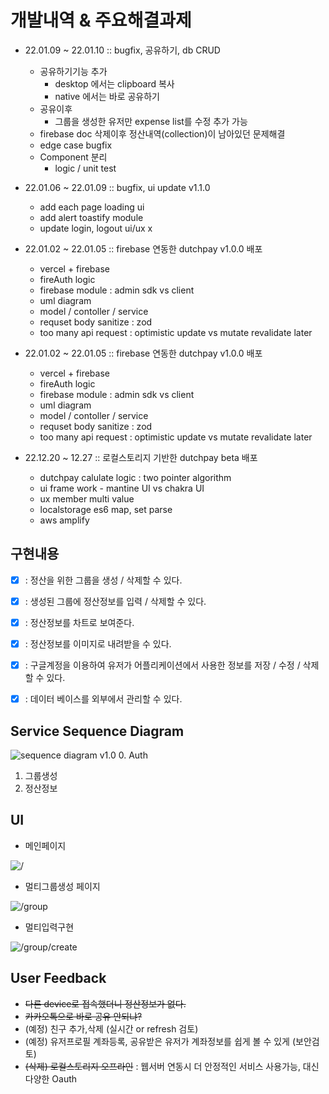 # 개발내역 & 주요해결과제
- 22.01.09 ~ 22.01.10 :: bugfix, 공유하기, db CRUD
  - 공유하기기능 추가
    - desktop 에서는 clipboard 복사
    - native 에서는 바로 공유하기
  - 공유이후
    - 그룹을 생성한 유저만 expense list를 수정 추가 가능
  - firebase doc 삭제이후 정산내역(collection)이 남아있던 문제해결
  - edge case bugfix
  - Component 분리
    - logic / unit test

- 22.01.06 ~ 22.01.09 :: bugfix, ui update v1.1.0
  - add each page loading ui 
  - add alert toastify module
  - update login, logout ui/ux x

- 22.01.02 ~ 22.01.05 :: firebase 연동한 dutchpay v1.0.0 배포
  - vercel + firebase
  - fireAuth logic 
  - firebase module : admin sdk vs client
  - uml diagram
  - model / contoller / service
  - requset body sanitize : zod
  - too many api request : optimistic update vs mutate revalidate later

- 22.01.02 ~ 22.01.05 :: firebase 연동한 dutchpay v1.0.0 배포
  - vercel + firebase
  - fireAuth logic 
  - firebase module : admin sdk vs client
  - uml diagram
  - model / contoller / service
  - requset body sanitize : zod
  - too many api request : optimistic update vs mutate revalidate later

- 22.12.20 ~ 12.27 :: 로컬스토리지 기반한 dutchpay beta 배포
  - dutchpay calulate logic : two pointer algorithm
  - ui frame work - mantine UI vs chakra UI 
  - ux member multi value
  - localstorage es6 map, set parse
  - aws amplify
  


## 구현내용
- [x] : 정산을 위한 그룹을 생성 / 삭제할 수 있다.  
- [x] : 생성된 그룹에 정산정보를 입력 / 삭제할 수 있다.
- [x] : 정산정보를 차트로 보여준다.
- [x] : 정산정보를 이미지로 내려받을 수 있다.
- [x] : 구글계정을 이용하여 유저가 어플리케이션에서 사용한 정보를 저장 / 수정 / 삭제 할 수 있다.
- [x] : 데이터 베이스를 외부에서 관리할 수 있다.

  
## Service Sequence Diagram
![sequence diagram v1.0](https://user-images.githubusercontent.com/77092632/210679849-3fa075c3-a2b9-4706-bedd-ef7f83c2bb19.png)
0. Auth
1. 그룹생성
2. 정산정보

## UI
- 메인페이지

![/](https://user-images.githubusercontent.com/77092632/209542153-ad935c7f-a995-4f73-942d-59c44066c326.png)

- 멀티그룹생성 페이지

![/group](https://user-images.githubusercontent.com/77092632/209542196-b05c802a-39e4-4ed8-8580-171ac276286f.png)

- 멀티입력구현

![/group/create](https://user-images.githubusercontent.com/77092632/209544288-03b43f36-be97-4e47-b728-b9e4c0e76ebf.gif)


## User Feedback
- ~~다른 device로 접속했더니 정산정보가 없다.~~
- ~~카카오톡으로 바로 공유 안되냐?~~
- (예정) 친구 추가,삭제 (실시간 or refresh 검토)
- (예정) 유저프로필 계좌등록, 공유받은 유저가 계좌정보를 쉽게 볼 수 있게 (보안검토)
- ~~(삭제) 로컬스토리지 오프라인~~ : 웹서버 연동시 더 안정적인 서비스 사용가능, 대신 다양한 Oauth 
